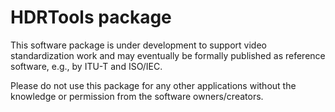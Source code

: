 HDRTools package
================
This software package is under development to support 
video standardization work and may eventually be formally 
published as reference software, e.g., by ITU-T and ISO/IEC. 

Please do not use this package for any other applications without 
the knowledge or permission from the software owners/creators.
